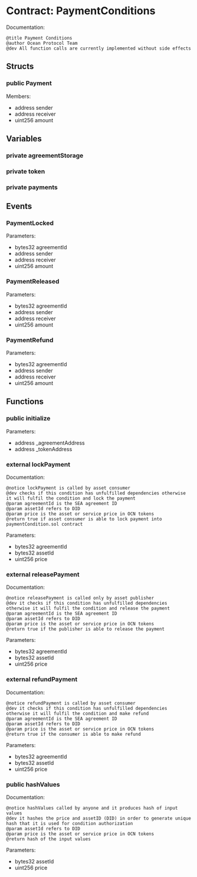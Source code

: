 
# Contract: PaymentConditions

Documentation:
```
@title Payment Conditions
@author Ocean Protocol Team
@dev All function calls are currently implemented without side effects
```

## Structs

### public Payment
Members:
* address sender
* address receiver
* uint256 amount

## Variables

### private agreementStorage

### private token

### private payments

## Events

###  PaymentLocked
Parameters:
* bytes32 agreementId
* address sender
* address receiver
* uint256 amount

###  PaymentReleased
Parameters:
* bytes32 agreementId
* address sender
* address receiver
* uint256 amount

###  PaymentRefund
Parameters:
* bytes32 agreementId
* address sender
* address receiver
* uint256 amount

## Functions

### public initialize
Parameters:
* address _agreementAddress
* address _tokenAddress

### external lockPayment

Documentation:

```
@notice lockPayment is called by asset consumer
@dev checks if this condition has unfulfilled dependencies otherwise it will fulfil the condition and lock the payment
@param agreementId is the SEA agreement ID
@param assetId refers to DID
@param price is the asset or service price in OCN tokens
@return true if asset consumer is able to lock payment into paymentCondition.sol contract
```
Parameters:
* bytes32 agreementId
* bytes32 assetId
* uint256 price

### external releasePayment

Documentation:

```
@notice releasePayment is called only by asset publisher
@dev it checks if this condition has unfulfilled dependencies otherwise it will fulfil the condition and release the payment
@param agreementId is the SEA agreement ID
@param assetId refers to DID
@param price is the asset or service price in OCN tokens
@return true if the publisher is able to release the payment
```
Parameters:
* bytes32 agreementId
* bytes32 assetId
* uint256 price

### external refundPayment

Documentation:

```
@notice refundPayment is called by asset consumer
@dev it checks if this condition has unfulfilled dependencies otherwise it will fulfil the condition and make refund
@param agreementId is the SEA agreement ID
@param assetId refers to DID
@param price is the asset or service price in OCN tokens
@return true if the consumer is able to make refund
```
Parameters:
* bytes32 agreementId
* bytes32 assetId
* uint256 price

### public hashValues

Documentation:

```
@notice hashValues called by anyone and it produces hash of input values
@dev it hashes the price and assetID (DID) in order to generate unique hash that it is used for condition authorization
@param assetId refers to DID
@param price is the asset or service price in OCN tokens
@return hash of the input values
```
Parameters:
* bytes32 assetId
* uint256 price
